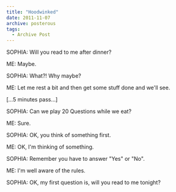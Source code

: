 ```yaml
---
title: "Hoodwinked"
date: 2011-11-07
archive: posterous
tags: 
  - Archive Post
---
```


SOPHIA: Will you read to me after dinner?

ME: Maybe.

SOPHIA: What?! Why maybe?

ME: Let me rest a bit and then get some stuff done and we'll see.

[…5 minutes pass…]

SOPHIA: Can we play 20 Questions while we eat?

ME: Sure.

SOPHIA: OK, you think of something first.

ME: OK, I'm thinking of something.

SOPHIA: Remember you have to answer "Yes" or "No".

ME: I'm well aware of the rules.

SOPHIA: OK, my first question is, will you read to me tonight?

